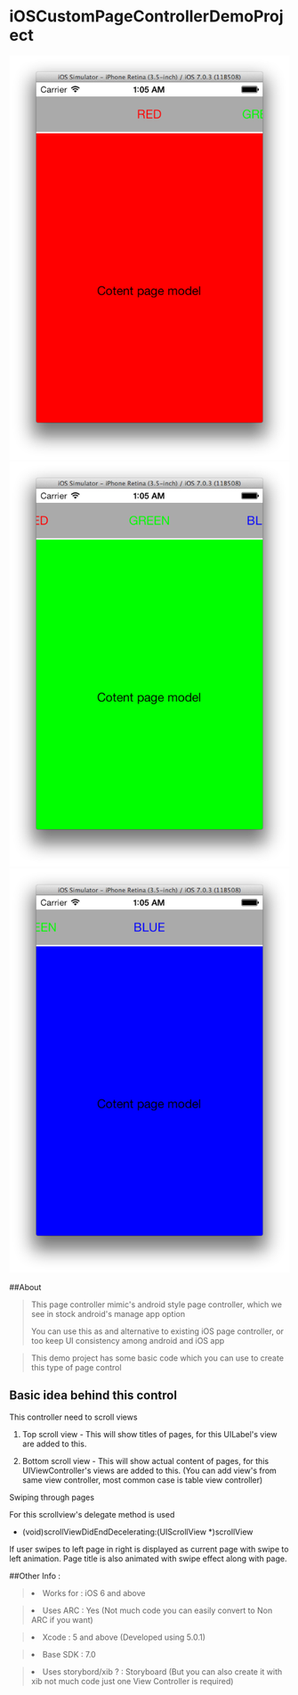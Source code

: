 iOSCustomPageControllerDemoProject
==================================

![      ](\red.png "") ![      ](\green.png "") ![      ](\blue.png "")

##About 

><p> This page controller mimic's android style page controller, which we see in stock android's manage app option
><p> You can use this as and alternative to existing iOS page controller, or too keep UI consistency among android and iOS app

><p>This demo project has some basic code which you can use to create this type of page control 

## Basic idea behind this control

This controller need to scroll views 

1. Top scroll view - This will show titles of pages, for this UILabel's view are added to this.

2. Bottom scroll view - This will show actual content of pages, for this UIViewController's views are added to this. (You can add view's from same view controller, most common case is table view controller)


Swiping through pages

For this scrollview's delegate method is used

- (void)scrollViewDidEndDecelerating:(UIScrollView *)scrollView

If user swipes to left page in right is displayed as current page with swipe to left animation.
Page title is also animated with swipe effect along with page.


##Other Info : 


><li>Works for : iOS 6 and above</li>

><li>Uses ARC : Yes (Not much code you can easily convert to Non ARC if you want)</li>

><li>Xcode : 5 and above (Developed using 5.0.1)</li>

><li>Base SDK : 7.0 </li>

><li>Uses storybord/xib ? : Storyboard (But you can also create it with xib not much code just one View Controller is required)</li>


